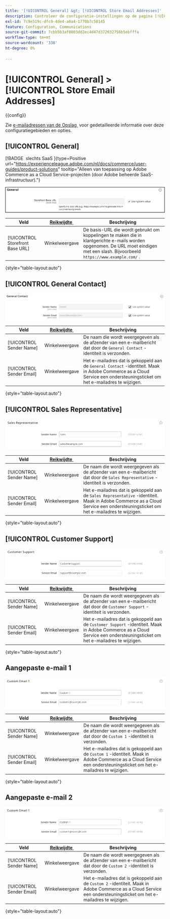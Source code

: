 ```yaml
---
title: '[!UICONTROL General] &gt; [!UICONTROL Store Email Addresses]'
description: Controleer de configuratie-instellingen op de pagina [!UICONTROL General] &gt; [!UICONTROL Store Email Addresses] van Commerce Admin.
exl-id: 7c9e519c-dfc9-4de4-a0a4-1770b7c58145
feature: Configuration, Communications
source-git-commit: 7cbb5b3af0803dd2ec4d47d372632756b5ebfffa
workflow-type: tm+mt
source-wordcount: '338'
ht-degree: 0%

---
```


# [!UICONTROL General] > [!UICONTROL Store Email Addresses]

{{config}}

Zie [&#x200B; e-mailadressen van de Opslag &#x200B;](../../getting-started/store-details.md#store-email-addresses) voor gedetailleerde informatie over deze configuratiegebieden en opties.

## [!UICONTROL General]

[!BADGE &#x200B; slechts SaaS &#x200B;]{type=Positive url="https://experienceleague.adobe.com/nl/docs/commerce/user-guides/product-solutions" tooltip="Alleen van toepassing op Adobe Commerce as a Cloud Service-projecten (door Adobe beheerde SaaS-infrastructuur)."}

![&#x200B; E-mailadressen van de opslag > Algemene Contact &#x200B;](./assets/store-email-addresses-general-general.png)<!-- zoom -->

| Veld | [&#x200B; Reikwijdte &#x200B;](../../getting-started/websites-stores-views.md#scope-settings) | Beschrijving |
|--- |--- |--- |
| [!UICONTROL Storefront Base URL] | Winkelweergave | De basis-URL die wordt gebruikt om koppelingen te maken die in klantgerichte e-mails worden opgenomen. De URL moet eindigen met een slash. Bijvoorbeeld `https://www.example.com/` . |

{style="table-layout:auto"}

## [!UICONTROL General Contact]

![&#x200B; E-mailadressen van de opslag > Algemene Contact &#x200B;](./assets/store-email-addresses-general-contact.png)<!-- zoom -->

| Veld | [&#x200B; Reikwijdte &#x200B;](../../getting-started/websites-stores-views.md#scope-settings) | Beschrijving |
|--- |--- |--- |
| [!UICONTROL Sender Name] | Winkelweergave | De naam die wordt weergegeven als de afzender van een e-mailbericht dat door de `General Contact` -identiteit is verzonden. |
| [!UICONTROL Sender Email] | Winkelweergave | Het e-mailadres dat is gekoppeld aan de `General Contact` -identiteit. Maak in Adobe Commerce as a Cloud Service een ondersteuningsticket om het e-mailadres te wijzigen. |

{style="table-layout:auto"}

## [!UICONTROL Sales Representative]

![&#x200B; E-mailadressen van de Opslag > Vertegenwoordiger &#x200B;](./assets/store-email-addresses-sales-rep.png)<!-- zoom -->

| Veld | [&#x200B; Reikwijdte &#x200B;](../../getting-started/websites-stores-views.md#scope-settings) | Beschrijving |
|--- |--- |--- |
| [!UICONTROL Sender Name] | Winkelweergave | De naam die wordt weergegeven als de afzender van een e-mailbericht dat door de `Sales Representative` -identiteit is verzonden. |
| [!UICONTROL Sender Email] | Winkelweergave | Het e-mailadres dat is gekoppeld aan de `Sales Representative` -identiteit.  Maak in Adobe Commerce as a Cloud Service een ondersteuningsticket om het e-mailadres te wijzigen. |

{style="table-layout:auto"}

## [!UICONTROL Customer Support]

![&#x200B; E-mailadressen van de opslag > de Steun van de Klant &#x200B;](./assets/store-email-addresses-customer-support.png)<!-- zoom -->

| Veld | [&#x200B; Reikwijdte &#x200B;](../../getting-started/websites-stores-views.md#scope-settings) | Beschrijving |
|--- |--- |--- |
| [!UICONTROL Sender Name] | Winkelweergave | De naam die wordt weergegeven als de afzender van een e-mailbericht dat door de `Customer Support` -identiteit is verzonden. |
| [!UICONTROL Sender Email] | Winkelweergave | Het e-mailadres dat is gekoppeld aan de `Customer Support` -identiteit.  Maak in Adobe Commerce as a Cloud Service een ondersteuningsticket om het e-mailadres te wijzigen. |

{style="table-layout:auto"}

## Aangepaste e-mail 1

![&#x200B; E-mailadressen van de Opslag > Eigen E-mail 1 &#x200B;](./assets/store-email-addresses-custom-email1.png)<!-- zoom -->

| Veld | [&#x200B; Reikwijdte &#x200B;](../../getting-started/websites-stores-views.md#scope-settings) | Beschrijving |
|--- |--- |--- |
| [!UICONTROL Sender Name] | Winkelweergave | De naam die wordt weergegeven als de afzender van een e-mailbericht dat door de `Custom 1` -identiteit is verzonden. |
| [!UICONTROL Sender Email] | Winkelweergave | Het e-mailadres dat is gekoppeld aan de `Custom 1` -identiteit.  Maak in Adobe Commerce as a Cloud Service een ondersteuningsticket om het e-mailadres te wijzigen. |

{style="table-layout:auto"}

## Aangepaste e-mail 2

![&#x200B; E-mailadressen van de Opslag > Eigen E-mail 2 &#x200B;](./assets/store-email-addresses-custom-email1.png)<!-- zoom -->

| Veld | [&#x200B; Reikwijdte &#x200B;](../../getting-started/websites-stores-views.md#scope-settings) | Beschrijving |
|--- |--- |--- |
| [!UICONTROL Sender Name] | Winkelweergave | De naam die wordt weergegeven als de afzender van een e-mailbericht dat door de `Custom 2` -identiteit is verzonden. |
| [!UICONTROL Sender Email] | Winkelweergave | Het e-mailadres dat is gekoppeld aan de `Custom 2` -identiteit.  Maak in Adobe Commerce as a Cloud Service een ondersteuningsticket om het e-mailadres te wijzigen. |

{style="table-layout:auto"}

